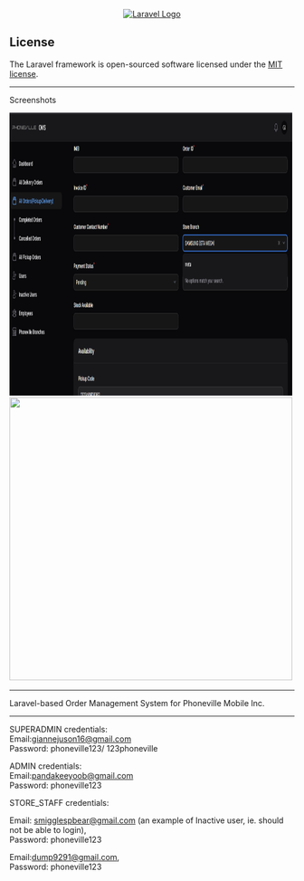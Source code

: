 <p align="center"><a href="https://laravel.com" target="_blank"><img src="https://raw.githubusercontent.com/laravel/art/master/logo-lockup/5%20SVG/2%20CMYK/1%20Full%20Color/laravel-logolockup-cmyk-red.svg" width="400" alt="Laravel Logo"></a></p>



## License

The Laravel framework is open-sourced software licensed under the [MIT license](https://opensource.org/licenses/MIT).

---

Screenshots <br>

<img src="./public/images/laravel-oms-dark-mode.png" width="500px" height="500px"> <br> 
<img src="./public/images/laravel-oms-light-mode" width="500px" height="500px"> 


------------------

Laravel-based Order Management System for Phoneville Mobile Inc.

-----

SUPERADMIN
credentials:<br>
Email:giannejuson16@gmail.com <br>
Password: phoneville123/ 123phoneville<br>


ADMIN
credentials:<br>
Email:pandakeeyoob@gmail.com<br>
Password: phoneville123<br>


STORE_STAFF
credentials:<br>

Email: smigglespbear@gmail.com (an example of Inactive user, ie. should not be able to login),<br>
Password: phoneville123<br>

Email:dump9291@gmail.com,<br>
Password: phoneville123<br>
